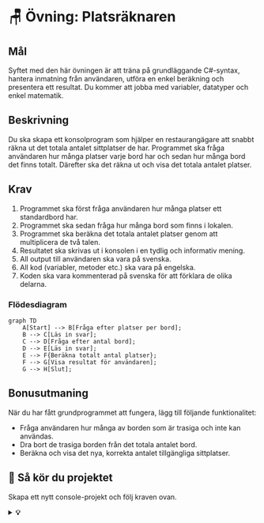 # 🪑 Övning: Platsräknaren

## Mål

Syftet med den här övningen är att träna på grundläggande C#-syntax, hantera inmatning från användaren, utföra en enkel beräkning och presentera ett resultat. Du kommer att jobba med variabler, datatyper och enkel matematik.

## Beskrivning

Du ska skapa ett konsolprogram som hjälper en restaurangägare att snabbt räkna ut det totala antalet sittplatser de har. Programmet ska fråga användaren hur många platser varje bord har och sedan hur många bord det finns totalt. Därefter ska det räkna ut och visa det totala antalet platser.

## Krav

1.  Programmet ska först fråga användaren hur många platser ett standardbord har.
2.  Programmet ska sedan fråga hur många bord som finns i lokalen.
3.  Programmet ska beräkna det totala antalet platser genom att multiplicera de två talen.
4.  Resultatet ska skrivas ut i konsolen i en tydlig och informativ mening.
5.  All output till användaren ska vara på svenska.
6.  All kod (variabler, metoder etc.) ska vara på engelska.
7.  Koden ska vara kommenterad på svenska för att förklara de olika delarna.

### Flödesdiagram

```mermaid
graph TD
    A[Start] --> B[Fråga efter platser per bord];
    B --> C[Läs in svar];
    C --> D[Fråga efter antal bord];
    D --> E[Läs in svar];
    E --> F{Beräkna totalt antal platser};
    F --> G[Visa resultat för användaren];
    G --> H[Slut];
```

## Bonusutmaning

När du har fått grundprogrammet att fungera, lägg till följande funktionalitet:

*   Fråga användaren hur många av borden som är trasiga och inte kan användas.
*   Dra bort de trasiga borden från det totala antalet bord.
*   Beräkna och visa det nya, korrekta antalet tillgängliga sittplatser.

## 🚀 Så kör du projektet

Skapa ett nytt console-projekt och följ kraven ovan.

<details>
<summary><strong>💡 </strong></summary>

```csharp
// Inkluderar grundläggande systemfunktioner som behövs för konsolapplikationer.
using System;

// All kod i C# måste ligga inom en klass.
// Vår klass heter "Program" och är standard för konsolappar.
class Program
{
    // Main-metoden är startpunkten för vårt program.
    // Allt börjar här när programmet körs.
    static void Main(string[] args)
    {
        // Sätter färg på texten i konsolen för att göra det lite trevligare.
        Console.ForegroundColor = ConsoleColor.Cyan;

        // Skriver ut en välkomstrubrik.
        Console.WriteLine("--- 🪑 Platsräknaren ---");
        Console.WriteLine("Räkna ut det totala antalet sittplatser.");
        Console.ResetColor(); // Återställer färgen till standard.
        Console.WriteLine(); // Lägger till en tom rad för bättre läsbarhet.

        // --- Del 1: Inmatning från användaren ---

        // Frågar användaren hur många platser det finns per bord.
        // Vi använder "int.Parse" för att omvandla texten från användaren (string) till ett heltal (int).
        Console.Write("Ange antal platser per bord: ");
        int seatsPerTable = int.Parse(Console.ReadLine());

        // Frågar användaren hur många bord som finns totalt.
        Console.Write("Ange antal hela bord: ");
        int numberOfTables = int.Parse(Console.ReadLine());

        // --- Del 2: Beräkning ---

        // Enkel multiplikation för att räkna ut det totala antalet platser.
        // Detta är kärnlogiken i vårt program.
        int totalSeats = seatsPerTable * numberOfTables;

        // --- Del 3: Presentation av resultatet ---

        // Sätter färgen till grön för att visa ett positivt resultat.
        Console.ForegroundColor = ConsoleColor.Green;
        Console.WriteLine(); // Tom rad.

        // Skriver ut resultatet till användaren på ett tydligt sätt.
        // '$' framför strängen gör att vi kan infoga variabler direkt i texten med {}.
        Console.WriteLine($"Totalt finns det {totalSeats} sittplatser.");
        Console.ResetColor();
        Console.WriteLine();

        // --- Bonusutmaning: Hantera trasiga bord ---
        Console.ForegroundColor = ConsoleColor.Yellow;
        Console.WriteLine("--- Bonus: Trasiga bord ---");
        Console.ResetColor();

        Console.Write("Ange antal trasiga bord: ");
        int brokenTables = int.Parse(Console.ReadLine());

        // Beräknar antalet fungerande bord.
        int functionalTables = numberOfTables - brokenTables;

        // Beräknar platserna igen, men bara för de fungerande borden.
        int actualSeats = seatsPerTable * functionalTables;

        Console.ForegroundColor = ConsoleColor.Green;
        Console.WriteLine();
        Console.WriteLine($"När vi tar bort de trasiga borden finns det {actualSeats} platser kvar.");
        Console.ResetColor();

        // Pausar programmet och väntar på att användaren trycker på en tangent innan det stängs.
        // Detta förhindrar att konsolfönstret stängs direkt.
        Console.WriteLine("\nTryck på valfri tangent för att avsluta...");
        Console.ReadKey();
    }
}
```

</details>
